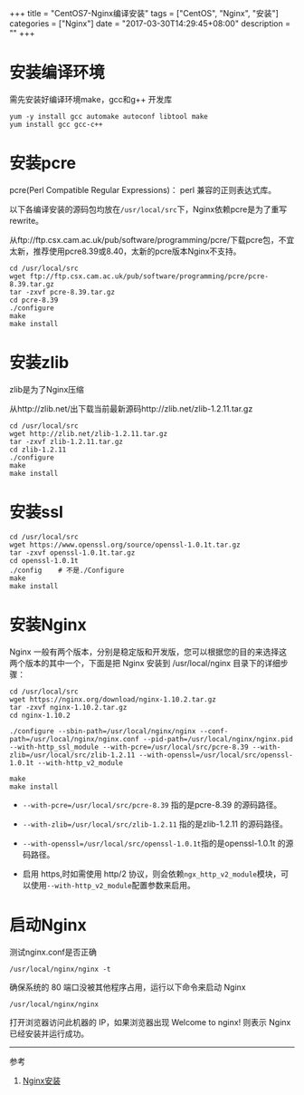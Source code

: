 +++
title = "CentOS7-Nginx编译安装"
tags = ["CentOS", "Nginx", "安装"]
categories = ["Nginx"]
date = "2017-03-30T14:29:45+08:00"
description = ""
+++


# 安装编译环境

需先安装好编译环境make，gcc和g++ 开发库

```shell
yum -y install gcc automake autoconf libtool make
yum install gcc gcc-c++
```

# 安装pcre

pcre(Perl Compatible Regular Expressions)： perl 兼容的正则表达式库。

以下各编译安装的源码包均放在`/usr/local/src`下，Nginx依赖pcre是为了重写rewrite。

从ftp://ftp.csx.cam.ac.uk/pub/software/programming/pcre/下载pcre包，不宜太新，推荐使用pcre8.39或8.40，太新的pcre版本Nginx不支持。

```shell
cd /usr/local/src
wget ftp://ftp.csx.cam.ac.uk/pub/software/programming/pcre/pcre-8.39.tar.gz
tar -zxvf pcre-8.39.tar.gz
cd pcre-8.39
./configure
make
make install
```

<!--more-->

# 安装zlib

zlib是为了Nginx压缩

从http://zlib.net/出下载当前最新源码http://zlib.net/zlib-1.2.11.tar.gz

```shell
cd /usr/local/src
wget http://zlib.net/zlib-1.2.11.tar.gz
tar -zxvf zlib-1.2.11.tar.gz
cd zlib-1.2.11
./configure
make
make install
```

# 安装ssl

```shell
cd /usr/local/src
wget https://www.openssl.org/source/openssl-1.0.1t.tar.gz
tar -zxvf openssl-1.0.1t.tar.gz
cd openssl-1.0.1t
./config 	# 不是./Configure
make
make install
```

# 安装Nginx

Nginx 一般有两个版本，分别是稳定版和开发版，您可以根据您的目的来选择这两个版本的其中一个，下面是把 Nginx 安装到 /usr/local/nginx 目录下的详细步骤：

```shell
cd /usr/local/src
wget https://nginx.org/download/nginx-1.10.2.tar.gz
tar -zxvf nginx-1.10.2.tar.gz
cd nginx-1.10.2

./configure --sbin-path=/usr/local/nginx/nginx --conf-path=/usr/local/nginx/nginx.conf --pid-path=/usr/local/nginx/nginx.pid --with-http_ssl_module --with-pcre=/usr/local/src/pcre-8.39 --with-zlib=/usr/local/src/zlib-1.2.11 --with-openssl=/usr/local/src/openssl-1.0.1t --with-http_v2_module

make
make install
```

- `--with-pcre=/usr/local/src/pcre-8.39` 指的是pcre-8.39 的源码路径。


- `--with-zlib=/usr/local/src/zlib-1.2.11` 指的是zlib-1.2.11 的源码路径。
- `--with-openssl=/usr/local/src/openssl-1.0.1t`指的是openssl-1.0.1t 的源码路径。


- 启用 https,时如需使用 http/2 协议，则会依赖`ngx_http_v2_module`模块，可以使用`--with-http_v2_module`配置参数来启用。

# 启动Nginx

测试nginx.conf是否正确

```shell
/usr/local/nginx/nginx -t
```

确保系统的 80 端口没被其他程序占用，运行以下命令来启动 Nginx

```shell
/usr/local/nginx/nginx 
```

打开浏览器访问此机器的 IP，如果浏览器出现 Welcome to nginx! 则表示 Nginx 已经安装并运行成功。



---

参考

1. [Nginx安装](http://www.nginx.cn/install)